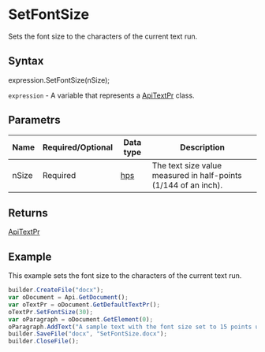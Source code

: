 # SetFontSize

Sets the font size to the characters of the current text run.

## Syntax

expression.SetFontSize(nSize);

`expression` - A variable that represents a [ApiTextPr](../ApiTextPr.md) class.

## Parametrs

| **Name** | **Required/Optional** | **Data type** | **Description** |
| ------------- | ------------- | ------------- | ------------- |
| nSize | Required | [hps](../../../Enumerations/hps.md) | The text size value measured in half-points (1/144 of an inch). |

## Returns

[ApiTextPr](../ApiTextPr.md)

## Example

This example sets the font size to the characters of the current text run.

```javascript
builder.CreateFile("docx");
var oDocument = Api.GetDocument();
var oTextPr = oDocument.GetDefaultTextPr();
oTextPr.SetFontSize(30);
var oParagraph = oDocument.GetElement(0);
oParagraph.AddText("A sample text with the font size set to 15 points using the text properties.");
builder.SaveFile("docx", "SetFontSize.docx");
builder.CloseFile();
```